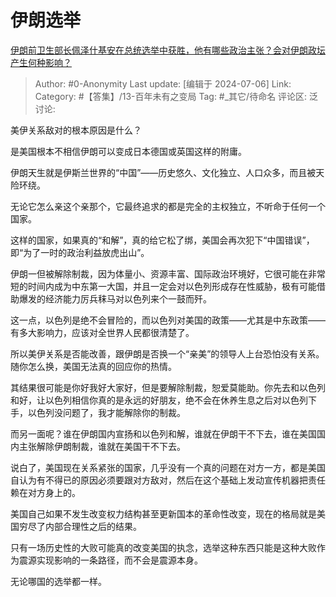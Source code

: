 # 伊朗选举
[伊朗前卫生部长佩泽什基安在总统选举中获胜，他有哪些政治主张？会对伊朗政坛产生何种影响？](https://www.zhihu.com/question/660881723/answer/3553450193)

> Author: #0-Anonymity
> Last update: [编辑于 2024-07-06]
> Link:
> Category: #【答集】/13-百年未有之变局 
> Tag: #_其它/待命名 
> 评论区:
> 泛讨论:

美伊关系敌对的根本原因是什么？

是美国根本不相信伊朗可以变成日本德国或英国这样的附庸。

伊朗天生就是伊斯兰世界的“中国”——历史悠久、文化独立、人口众多，而且被天险环绕。

无论它怎么亲这个亲那个，它最终追求的都是完全的主权独立，不听命于任何一个国家。

这样的国家，如果真的“和解”，真的给它松了绑，美国会再次犯下“中国错误”，即“为了一时的政治利益放虎出山”。

伊朗一但被解除制裁，因为体量小、资源丰富、国际政治环境好，它很可能在非常短的时间内成为中东第一大国，并且一定会对以色列形成存在性威胁，极有可能借助爆发的经济能力厉兵秣马对以色列来个一鼓而歼。

这一点，以色列是绝不会冒险的，而以色列对美国的政策——尤其是中东政策——有多大影响力，应该对全世界人民都很清楚了。

所以美伊关系是否能改善，跟伊朗是否换一个“亲美”的领导人上台恐怕没有关系。随你怎么换，美国无法真的回应你的热情。

其结果很可能是你好我好大家好，但是要解除制裁，恕爱莫能助。你先去和以色列和好，让以色列相信你真的是永远的好朋友，绝不会在休养生息之后对以色列下手，以色列没问题了，我才能解除你的制裁。

而另一面呢？谁在伊朗国内宣扬和以色列和解，谁就在伊朗干不下去，谁在美国国内主张解除伊朗制裁，谁就在美国干不下去。

说白了，美国现在关系紧张的国家，几乎没有一个真的问题在对方一方，都是美国自认为有不得已的原因必须要跟对方敌对，然后在这个基础上发动宣传机器把责任赖在对方身上的。

美国自己如果不发生改变权力结构甚至更新国本的革命性改变，现在的格局就是美国穷尽了内部合理性之后的结果。

只有一场历史性的大败可能真的改变美国的执念，选举这种东西只能是这种大败作为震源实现影响的一条路径，而不会是震源本身。

无论哪国的选举都一样。